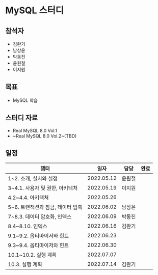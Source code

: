 # MySQL 스터디 

## 참석자

- 김완기
- 남상윤
- 박동진
- 윤원철
- 이지원

## 목표

- MySQL 학습

## 스터디 자료

- Real MySQL 8.0 Vol.1
- ~Real MySQL 8.0 Vol.2~(TBD)

## 일정

|챕터|일자|담당|완료|
|------|---|---|---|
|1~2. 소개, 설치와 설정|2022.05.12|윤원철||
|3~4.1. 사용자 및 권한, 아키텍처|2022.05.19|이지원||
|4.2~4.4. 아키텍처|2022.05.26|||
|5~6. 트랜잭션과 잠금, 데이터 압축|2022.06.02|남상윤||
|7~8.3. 데이터 암호화, 인덱스|2022.06.09|박동진||
|8.4~8.10. 인덱스|2022.06.16|김완기||
|9.1~9.2. 옵티마이저와 힌트|2022.06.23|||
|9.3~9.4. 옵티마이저와 힌트|2022.06.30|||
|10.1~10.2. 실행 계획|2022.07.07|||
|10.3. 실행 계획|2022.07.14|김완기||
